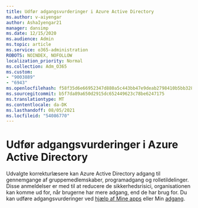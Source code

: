 ```yaml
---
title: Udfør adgangsvurderinger i Azure Active Directory
ms.author: v-aiyengar
author: AshaIyengar21
manager: dansimp
ms.date: 12/15/2020
ms.audience: Admin
ms.topic: article
ms.service: o365-administration
ROBOTS: NOINDEX, NOFOLLOW
localization_priority: Normal
ms.collection: Adm_O365
ms.custom:
- "9003889"
- "6943"
ms.openlocfilehash: f58f35d6e66952347d880a5c443bb47e9deab2798410b5bb32895667572f1f58
ms.sourcegitcommit: b5f7da89a650d2915dc652449623c78be6247175
ms.translationtype: MT
ms.contentlocale: da-DK
ms.lasthandoff: 08/05/2021
ms.locfileid: "54086770"
---
```

# <a name="perform-access-reviews-in-azure-active-directory"></a>Udfør adgangsvurderinger i Azure Active Directory

Udvalgte korrekturlæsere kan Azure Active Directory adgang til gennemgange af gruppemedlemskaber, programadgang og rolletildelinger. Disse anmeldelser er med til at reducere de sikkerhedsrisici, organisationen kan komme ud for, når brugerne har mere adgang, end de har brug for. Du kan udføre adgangsvurderinger ved [hjælp af Mine apps](https://go.microsoft.com/fwlink/?linkid=2134605) eller Min [adgang](https://go.microsoft.com/fwlink/?linkid=2134505).